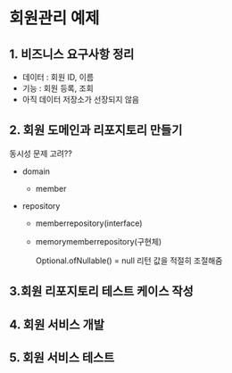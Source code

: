 # 회원관리 예제

## 1. 비즈니스 요구사항 정리

- 데이터 : 회원 ID, 이름
- 기능 : 회원 등록, 조회
- 아직 데이터 저장소가 선장되지 않음

## 2. 회원 도메인과 리포지토리 만들기

동시성 문제 고려??

- domain

  - member

- repository

  - memberrepository(interface)

  - memorymemberrepository(구현체)

    Optional.ofNullable() = null 리턴 값을 적절히 조절해줌

    

## 3.회원 리포지토리 테스트 케이스 작성

## 4. 회원 서비스 개발

## 5. 회원 서비스 테스트